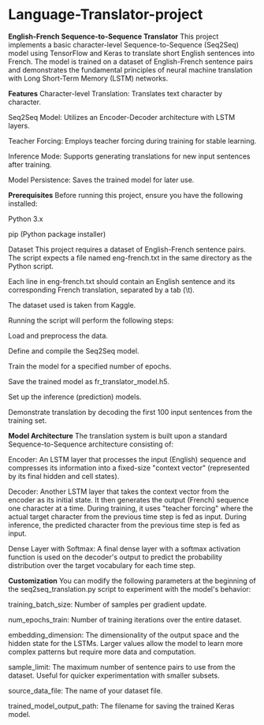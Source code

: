 # Language-Translator-project
**English-French Sequence-to-Sequence Translator**
This project implements a basic character-level Sequence-to-Sequence (Seq2Seq) model using TensorFlow and Keras to translate short English sentences into French. The model is trained on a dataset of English-French sentence pairs and demonstrates the fundamental principles of neural machine translation with Long Short-Term Memory (LSTM) networks.

**Features**
Character-level Translation: Translates text character by character.

Seq2Seq Model: Utilizes an Encoder-Decoder architecture with LSTM layers.

Teacher Forcing: Employs teacher forcing during training for stable learning.

Inference Mode: Supports generating translations for new input sentences after training.

Model Persistence: Saves the trained model for later use.

**Prerequisites**
Before running this project, ensure you have the following installed:

Python 3.x

pip (Python package installer)

Dataset
This project requires a dataset of English-French sentence pairs. The script expects a file named eng-french.txt in the same directory as the Python script.

Each line in eng-french.txt should contain an English sentence and its corresponding French translation, separated by a tab (\t).

The dataset used is taken from Kaggle.


Running the script will perform the following steps:

Load and preprocess the data.

Define and compile the Seq2Seq model.

Train the model for a specified number of epochs.

Save the trained model as fr_translator_model.h5.

Set up the inference (prediction) models.

Demonstrate translation by decoding the first 100 input sentences from the training set.

**Model Architecture**
The translation system is built upon a standard Sequence-to-Sequence architecture consisting of:

Encoder: An LSTM layer that processes the input (English) sequence and compresses its information into a fixed-size "context vector" (represented by its final hidden and cell states).

Decoder: Another LSTM layer that takes the context vector from the encoder as its initial state. It then generates the output (French) sequence one character at a time. During training, it uses "teacher forcing" where the actual target character from the previous time step is fed as input. During inference, the predicted character from the previous time step is fed as input.

Dense Layer with Softmax: A final dense layer with a softmax activation function is used on the decoder's output to predict the probability distribution over the target vocabulary for each time step.

**Customization**
You can modify the following parameters at the beginning of the seq2seq_translation.py script to experiment with the model's behavior:

training_batch_size: Number of samples per gradient update.

num_epochs_train: Number of training iterations over the entire dataset.

embedding_dimension: The dimensionality of the output space and the hidden state for the LSTMs. Larger values allow the model to learn more complex patterns but require more data and computation.

sample_limit: The maximum number of sentence pairs to use from the dataset. Useful for quicker experimentation with smaller subsets.

source_data_file: The name of your dataset file.

trained_model_output_path: The filename for saving the trained Keras model.
